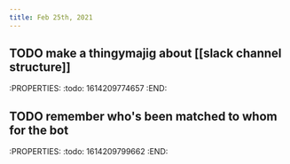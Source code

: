 ```yaml
---
title: Feb 25th, 2021
---
```


## TODO make a thingymajig about [[slack channel structure]]
:PROPERTIES:
:todo: 1614209774657
:END:
## TODO remember who's been matched to whom for the bot
:PROPERTIES:
:todo: 1614209799662
:END:
